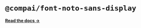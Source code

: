 # `@compai/font-noto-sans-display`

[**Read the docs &rarr;**](https://components.ai/docs/typefaces/noto-sans-display)
